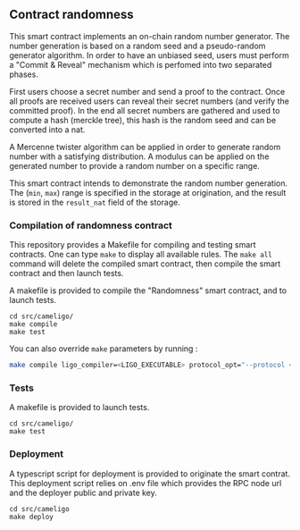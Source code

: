 ## Contract randomness

This smart contract implements an on-chain random number generator. The number generation is based on a random seed and a pseudo-random generator algorithm. In order to have an unbiased seed, users must perform a "Commit & Reveal" mechanism which is perfomed into two separated phases.

First users choose a secret number and send a proof  to the contract. Once all proofs are received users can reveal their secret numbers (and verify the committed proof). In the end all secret numbers are gathered and used to compute a hash (merckle tree), this hash is the random seed and can be converted into a nat.

A Mercenne twister algorithm can be applied in order to generate random number with a satisfying distribution.
A modulus can be applied on the generated number to provide a random number on a specific range.

This smart contract intends to demonstrate the random number generation. The (`min`, `max`) range is specified in the storage at origination, and the result is stored in the `result_nat` field of the storage.

### Compilation of randomness contract

This repository provides a Makefile for compiling and testing smart contracts. One can type `make` to display all available rules.
The `make all` command will delete the compiled smart contract, then compile the smart contract and then launch tests.

A makefile is provided to compile the "Randomness" smart contract, and to launch tests.
```
cd src/cameligo/
make compile
make test
```

You can also override `make` parameters by running :
```sh
make compile ligo_compiler=<LIGO_EXECUTABLE> protocol_opt="--protocol <PROTOCOL>"
```

### Tests

A makefile is provided to launch tests.
```
cd src/cameligo/
make test
```

### Deployment

A typescript script for deployment is provided to originate the smart contrat. This deployment script relies on .env file which provides the RPC node url and the deployer public and private key.

```
cd src/cameligo
make deploy
```
